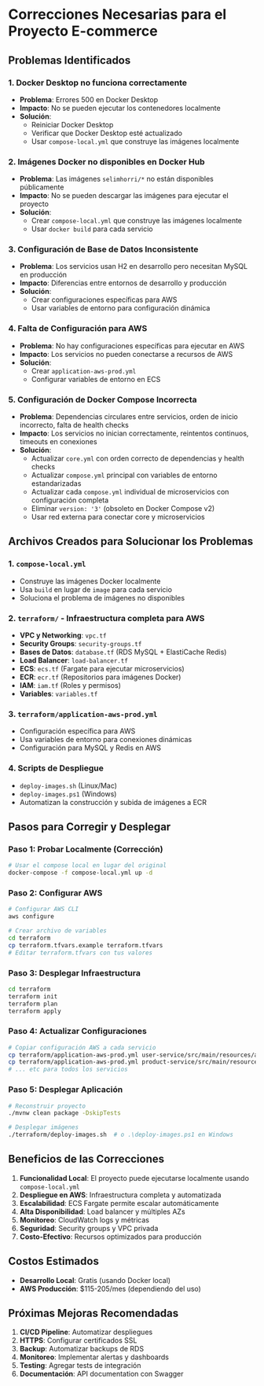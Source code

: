 # Correcciones Necesarias para el Proyecto E-commerce

## Problemas Identificados

### 1. **Docker Desktop no funciona correctamente**
- **Problema**: Errores 500 en Docker Desktop
- **Impacto**: No se pueden ejecutar los contenedores localmente
- **Solución**: 
  - Reiniciar Docker Desktop
  - Verificar que Docker Desktop esté actualizado
  - Usar `compose-local.yml` que construye las imágenes localmente

### 2. **Imágenes Docker no disponibles en Docker Hub**
- **Problema**: Las imágenes `selimhorri/*` no están disponibles públicamente
- **Impacto**: No se pueden descargar las imágenes para ejecutar el proyecto
- **Solución**: 
  - Crear `compose-local.yml` que construye las imágenes localmente
  - Usar `docker build` para cada servicio

### 3. **Configuración de Base de Datos Inconsistente**
- **Problema**: Los servicios usan H2 en desarrollo pero necesitan MySQL en producción
- **Impacto**: Diferencias entre entornos de desarrollo y producción
- **Solución**: 
  - Crear configuraciones específicas para AWS
  - Usar variables de entorno para configuración dinámica

### 4. **Falta de Configuración para AWS**
- **Problema**: No hay configuraciones específicas para ejecutar en AWS
- **Impacto**: Los servicios no pueden conectarse a recursos de AWS
- **Solución**: 
  - Crear `application-aws-prod.yml`
  - Configurar variables de entorno en ECS

### 5. **Configuración de Docker Compose Incorrecta**
- **Problema**: Dependencias circulares entre servicios, orden de inicio incorrecto, falta de health checks
- **Impacto**: Los servicios no inician correctamente, reintentos continuos, timeouts en conexiones
- **Solución**: 
  - Actualizar `core.yml` con orden correcto de dependencias y health checks
  - Actualizar `compose.yml` principal con variables de entorno estandarizadas
  - Actualizar cada `compose.yml` individual de microservicios con configuración completa
  - Eliminar `version: '3'` (obsoleto en Docker Compose v2)
  - Usar red externa para conectar core y microservicios

## Archivos Creados para Solucionar los Problemas

### 1. `compose-local.yml`
- Construye las imágenes Docker localmente
- Usa `build` en lugar de `image` para cada servicio
- Soluciona el problema de imágenes no disponibles

### 2. `terraform/` - Infraestructura completa para AWS
- **VPC y Networking**: `vpc.tf`
- **Security Groups**: `security-groups.tf`
- **Bases de Datos**: `database.tf` (RDS MySQL + ElastiCache Redis)
- **Load Balancer**: `load-balancer.tf`
- **ECS**: `ecs.tf` (Fargate para ejecutar microservicios)
- **ECR**: `ecr.tf` (Repositorios para imágenes Docker)
- **IAM**: `iam.tf` (Roles y permisos)
- **Variables**: `variables.tf`

### 3. `terraform/application-aws-prod.yml`
- Configuración específica para AWS
- Usa variables de entorno para conexiones dinámicas
- Configuración para MySQL y Redis en AWS

### 4. Scripts de Despliegue
- `deploy-images.sh` (Linux/Mac)
- `deploy-images.ps1` (Windows)
- Automatizan la construcción y subida de imágenes a ECR

## Pasos para Corregir y Desplegar

### Paso 1: Probar Localmente (Corrección)
```bash
# Usar el compose local en lugar del original
docker-compose -f compose-local.yml up -d
```

### Paso 2: Configurar AWS
```bash
# Configurar AWS CLI
aws configure

# Crear archivo de variables
cd terraform
cp terraform.tfvars.example terraform.tfvars
# Editar terraform.tfvars con tus valores
```

### Paso 3: Desplegar Infraestructura
```bash
cd terraform
terraform init
terraform plan
terraform apply
```

### Paso 4: Actualizar Configuraciones
```bash
# Copiar configuración AWS a cada servicio
cp terraform/application-aws-prod.yml user-service/src/main/resources/application-aws-prod.yml
cp terraform/application-aws-prod.yml product-service/src/main/resources/application-aws-prod.yml
# ... etc para todos los servicios
```

### Paso 5: Desplegar Aplicación
```bash
# Reconstruir proyecto
./mvnw clean package -DskipTests

# Desplegar imágenes
./terraform/deploy-images.sh  # o .\deploy-images.ps1 en Windows
```

## Beneficios de las Correcciones

1. **Funcionalidad Local**: El proyecto puede ejecutarse localmente usando `compose-local.yml`
2. **Despliegue en AWS**: Infraestructura completa y automatizada
3. **Escalabilidad**: ECS Fargate permite escalar automáticamente
4. **Alta Disponibilidad**: Load balancer y múltiples AZs
5. **Monitoreo**: CloudWatch logs y métricas
6. **Seguridad**: Security groups y VPC privada
7. **Costo-Efectivo**: Recursos optimizados para producción

## Costos Estimados

- **Desarrollo Local**: Gratis (usando Docker local)
- **AWS Producción**: $115-205/mes (dependiendo del uso)

## Próximas Mejoras Recomendadas

1. **CI/CD Pipeline**: Automatizar despliegues
2. **HTTPS**: Configurar certificados SSL
3. **Backup**: Automatizar backups de RDS
4. **Monitoreo**: Implementar alertas y dashboards
5. **Testing**: Agregar tests de integración
6. **Documentación**: API documentation con Swagger
